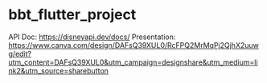 # bbt_flutter_project

API Doc: https://disneyapi.dev/docs/
Presentation: https://www.canva.com/design/DAFsQ39XUL0/RcFPQ2MrMqPj2QjhX2uuwg/edit?utm_content=DAFsQ39XUL0&utm_campaign=designshare&utm_medium=link2&utm_source=sharebutton
